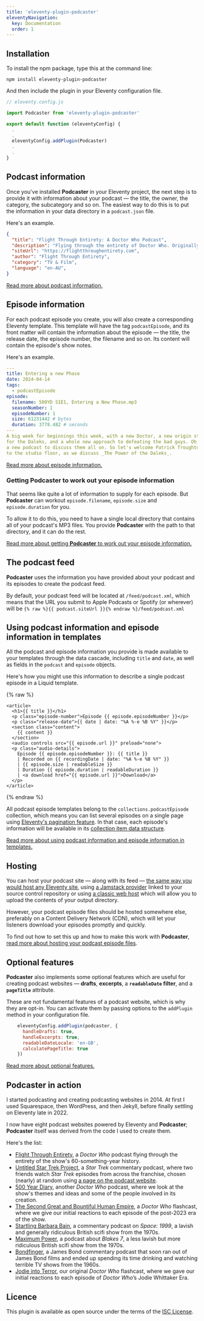 ```yaml
---
title: 'eleventy-plugin-podcaster'
eleventyNavigation:
  key: Documentation
  order: 1
---
```


## Installation

To install the npm package, type this at the command line:

```shell
npm install eleventy-plugin-podcaster
```

And then include the plugin in your Eleventy configuration file.

```js
// eleventy.config.js

import Podcaster from 'eleventy-plugin-podcaster'

export default function (eleventyConfig) {
  .
  .
  eleventyConfig.addPlugin(Podcaster)
  .
  .
}
```

## Podcast information

Once you've installed **Podcaster** in your Eleventy project, the next step is to provide it with information about your podcast — the title, the owner, the category, the subcategory and so on. The easiest way to do this is to put the information in your data directory in a `podcast.json` file.

Here's an example.

```json
{
  "title": "Flight Through Entirety: A Doctor Who Podcast",
  "description": "Flying through the entirety of Doctor Who. Originally with cake, but now with guests.",
  "siteUrl": "https://flightthroughentirety.com",
  "author": "Flight Through Entirety",
  "category": "TV & Film",
  "language": "en-AU",
}
```

[Read more about podcast information.](podcast-information.md)

## Episode information

For each podcast episode you create, you will also create a corresponding Eleventy template. This template will have the tag `podcastEpisode`, and its front matter will contain the information about the episode — the title, the release date, the episode number, the filename and so on. Its content will contain the episode's show notes.

Here's an example.

```yaml
---
title: Entering a new Phase
date: 2024-04-14
tags:
  - podcastEpisode
episode:
  filename: 500YD S1E1, Entering a New Phase.mp3
  seasonNumber: 1
  episodeNumber: 1
  size: 61231442 # bytes
  duration: 3778.482 # seconds
---
A big week for beginnings this week, with a new Doctor, a new origin story
for the Daleks, and a whole new approach to defeating the bad guys. Oh, and
a new podcast to discuss them all on. So let's welcome Patrick Troughton 
to the studio floor, as we discuss _The Power of the Daleks_.
```

[Read more about episode information.](episode-information.md)

### Getting **Podcaster** to work out your episode information

That seems like quite a lot of information to supply for each episode. But **Podcaster** can workout `episode.filename`, `episode.size` and `episode.duration` for you.

To allow it to do this, you need to have a single local directory that contains all of your podcast's MP3 files. You provide **Podcaster** with the path to that directory, and it can do the rest.

[Read more about getting **Podcaster** to work out your episode information.](filename-size-and-duration.md)

## The podcast feed

**Podcaster** uses the information you have provided about your podcast and its episodes to create the podcast feed.

By default, your podcast feed will be located at `/feed/podcast.xml`, which means that the URL you submit to Apple Podcasts or Spotify (or wherever) will be `{% raw %}{{ podcast.siteUrl }}{% endraw %}/feed/podcast.xml`

## Using podcast information and episode information in templates

All the podcast and episode information you provide is made available to your templates through the data cascade, including `title` and `date`, as well as fields in the `podcast` and `episode` objects.

Here's how you might use this information to describe a single podcast episode in a Liquid template.

{% raw %}

```liquid
<article>
  <h1>{{ title }}</h1>
  <p class="episode-number">Episode {{ episode.episodeNumber }}</p>
  <p class="release-date">{{ date | date: "%A %-e %B %Y" }}</p>
  <section class="content">
    {{ content }}
  </section>
  <audio controls src="{{ episode.url }}" preload="none">
  <p class="audio-details">
    Episode {{ episode.episodeNumber }}: {{ title }}
    | Recorded on {{ recordingDate | date: "%A %-e %B %Y" }}
    | {{ episode.size | readableSize }}
    | Duration {{ episode.duration | readableDuration }}
    | <a download href="{{ episode.url }}">Download</a>
  </p>
</article>
```

{% endraw %}

All podcast episode templates belong to the `collections.podcastEpisode` collection, which means you can list several episodes on a single page using [Eleventy's pagination feature][pagination]. In that case, each episode's  information will be available in its [collection item data structure][item].

[pagination]: https://www.11ty.dev/docs/pagination/
[item]: https://www.11ty.dev/docs/collections/#collection-item-data-structure

[Read more about using podcast information and episode information in templates.](information-in-templates.md)

## Hosting

You can host your podcast site — along with its feed — [the same way you would host any Eleventy site][hosting], using [a Jamstack provider][] linked to your source control repository or using [a classic web host][] which will allow you to upload the contents of your output directory.

[hosting]: https://www.11ty.dev/docs/deployment/
[a Jamstack provider]: https://www.11ty.dev/docs/deployment/#jamstack-providers
[a classic web host]: https://www.11ty.dev/docs/deployment/#classic-web-hosts

However, your podcast episode files should be hosted somewhere else, preferably on a Content Delivery Network (CDN), which will let your listeners download your episodes promptly and quickly.

To find out how to set this up and how to make this work with **Podcaster**, [read more about hosting your podcast episode files][episode-file-hosting].

[episode-file-hosting]: hosting.md

## Optional features

**Podcaster** also implements some optional features which are useful for creating podcast websites — **drafts**,  **excerpts**, a **`readableDate` filter**, and a **`pageTitle`** attribute.

These are not fundamental features of a podcast website, which is why they are opt-in. You can activate them by passing options to the `addPlugin` method in your configuration file.

```js
    eleventyConfig.addPlugin(podcaster, {
      handleDrafts: true,
      handleExcerpts: true,
      readableDateLocale: 'en-GB',
      calculatePageTitle: true
    })
```

[Read more about optional features.](optional-features.md)

## Podcaster in action

I started podcasting and creating podcasting websites in 2014. At first I used Squarespace, then WordPress, and then Jekyll, before finally settling on Eleventy late in 2022.

I now have eight podcast websites powered by Eleventy and **Podcaster**;  **Podcaster** itself was derived from the code I used to create them.

Here's the list:

- [Flight Through Entirety](https://flightthroughentirety.com), a _Doctor Who_ podcast flying through the entirety of the show's 60-something-year history.
- [Untitled Star Trek Project](https://untitledstartrekproject.com), a _Star Trek_ commentary podcast, where two friends watch _Star Trek_ episodes from across the franchise, chosen (nearly) at random using [a page on the podcast website](https://untitledstartrekproject.com/randomiser).
- [500 Year Diary](https://500yeardiary.com), another _Doctor Who_ podcast, where we look at the show's themes and ideas and some of the people involved in its creation.
- [The Second Great and Bountiful Human Empire](https://thesecondgreatandbountifulhumanempire.com), a _Doctor Who_ flashcast, where we give our initial reactions to each episode of the post-2023 era of the show.
- [Startling Barbara Bain](https://startlingbarbarabain.com), a commentary podcast on _Space: 1999_, a lavish and generally ridiculous British scifi show from the 1970s.
- [Maximum Power](https://maximumpowerpodcast.com), a podcast about _Blakes 7_, a less lavish but more ridiculous British scifi show from the 1970s.
- [Bondfinger](https://bondfinger.com), a James Bond commentary podcast that soon ran out of James Bond films and ended up spending its time drinking and watching terrible TV shows from the 1960s.
- [Jodie into Terror](https://jodieintoterror.com), our original _Doctor Who_ flashcast, where we gave our initial reactions to each episode of _Doctor Who_’s Jodie Whittaker Era.

## Licence

This plugin is available as open source under the terms of the [ISC License](https://opensource.org/licenses/ISC).
